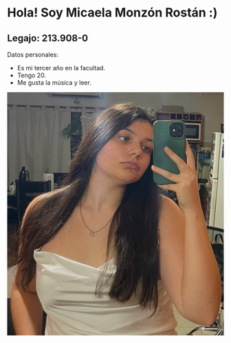 # Hola! Soy Micaela Monzón Rostán :)
## Legajo: 213.908-0
Datos personales:
- Es mi tercer año en la facultad.
- Tengo 20.
- Me gusta la música y leer.
  
![imagen](yo.jpg_medium)
